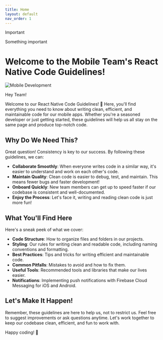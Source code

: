 ```yaml
---
title: Home
layout: default
nav_order: 1
---
```


> [!IMPORTANT]
> Something important

# Welcome to the Mobile Team's React Native Code Guidelines!

![Mobile Development](https://media2.giphy.com/media/v1.Y2lkPTc5MGI3NjExa25idWVmanJwOHVwMmV2Zm5td2Rkd2E1dTA4M3dxaTZyd3FxMjBnOSZlcD12MV9pbnRlcm5hbF9naWZfYnlfaWQmY3Q9Zw/yBwgX64KAPrHW2ltZ2/giphy.webp)

Hey Team!

Welcome to our React Native Code Guidelines! 🎉 Here, you'll find everything you need to know about writing clean, efficient, and maintainable code for our mobile apps. Whether you're a seasoned developer or just getting started, these guidelines will help us all stay on the same page and produce top-notch code.

## Why Do We Need This?

Great question! Consistency is key to our success. By following these guidelines, we can:

- **Collaborate Smoothly**: When everyone writes code in a similar way, it's easier to understand and work on each other's code.
- **Maintain Quality**: Clean code is easier to debug, test, and maintain. This means fewer bugs and faster development!
- **Onboard Quickly**: New team members can get up to speed faster if our codebase is consistent and well-documented.
- **Enjoy the Process**: Let's face it, writing and reading clean code is just more fun!

## What You'll Find Here

Here's a sneak peek of what we cover:

- **Code Structure**: How to organize files and folders in our projects.
- **Styling**: Our rules for writing clean and readable code, including naming conventions and formatting.
- **Best Practices**: Tips and tricks for writing efficient and maintainable code.
- **Common Pitfalls**: Mistakes to avoid and how to fix them.
- **Useful Tools**: Recommended tools and libraries that make our lives easier.
- **Notifications**: Implementing push notifications with Firebase Cloud Messaging for iOS and Android.

## Let's Make It Happen!

Remember, these guidelines are here to help us, not to restrict us. Feel free to suggest improvements or ask questions anytime. Let's work together to keep our codebase clean, efficient, and fun to work with.

Happy coding! 🚀
